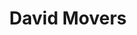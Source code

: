 ---
image: /assets/mover2.webp
title: David Movers
summary: New Jersey Movers.

phone: 908-209-1986

rank: 2
---